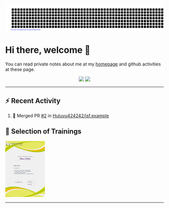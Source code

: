 ![gitartwork](gitartwork.svg)
# Hi there, welcome 👋

You can read private notes about me at my [homepage](https://huluvu424242.github.io/home/) and github activities at these page.


<p align="center">
  <img width="48%" src="https://github-readme-stats.vercel.app/api?username=huluvu424242&show_icons=true&theme=tokyonight" />
  <img width="48%" src="https://github-readme-streak-stats.herokuapp.com/?user=huluvu424242&theme=toyonight" />
</p>

<!--script 
    type="module" 
    src='https://unpkg.com/@huluvu424242/honey-chucknorris-jokes@0.0.1/dist/honey-chucknorris-jokes/honey-chucknorris-jokes.js'>
</script>

<honey-chucknorris-jokes /-->

--- 

## :zap: Recent Activity

<!--START_SECTION:activity-->
1. 🎉 Merged PR [#2](https://github.com/Huluvu424242/jsf.example/pull/2) in [Huluvu424242/jsf.example](https://github.com/Huluvu424242/jsf.example)









<!--END_SECTION:activity-->

## 🌱 Selection of Trainings

<img width="25%" height="25%" src="Certificate Eddie Jaoude Course.jpg" />

--- 



<!--
**Huluvu424242/huluvu424242** is a ✨ _special_ ✨ repository because its `README.md` (this file) appears on your GitHub profile.

Here are some ideas to get you started:

- 🔭 I’m currently working on ...
- 🌱 I’m currently learning ...
- 👯 I’m looking to collaborate on ...
- 🤔 I’m looking for help with ...
- 💬 Ask me about ...
- 📫 How to reach me: ...
- 😄 Pronouns: ...
- ⚡ Fun fact: ...
-->
